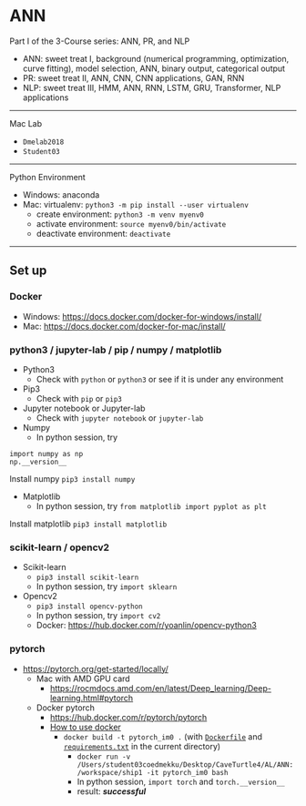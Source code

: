 # ANN

Part I of the 3-Course series: ANN, PR, and NLP
  * ANN: sweet treat I, background (numerical programming, optimization, curve fitting), model selection, ANN, binary output, categorical output
  * PR: sweet treat II, ANN, CNN, CNN applications, GAN, RNN
  * NLP: sweet treat III, HMM, ANN, RNN, LSTM, GRU, Transformer, NLP applications
  
---
Mac Lab
  * ```Dmelab2018```
  * ```Student03```

---

Python Environment
* Windows: anaconda
* Mac: virtualenv: ```python3 -m pip install --user virtualenv```
  * create environment: ```python3 -m venv myenv0```
  * activate environment: ```source myenv0/bin/activate```
  * deactivate environment: ```deactivate```

---
## Set up
### Docker
  * Windows: https://docs.docker.com/docker-for-windows/install/
  * Mac: https://docs.docker.com/docker-for-mac/install/

### python3 / jupyter-lab / pip / numpy / matplotlib
  * Python3
    * Check with ```python``` or ```python3``` or see if it is under any environment
  * Pip3
    * Check with ```pip``` or ```pip3```
  * Jupyter notebook or Jupyter-lab
    * Check with ```jupyter notebook``` or ```jupyter-lab```
  * Numpy
    * In python session, try
    
  ```
  import numpy as np
  np.__version__
  ```
  
  Install numpy
  ```pip3 install numpy``` 
 
  * Matplotlib
    * In python session, try ```from matplotlib import pyplot as plt```
  
  Install matplotlib
  ```pip3 install matplotlib```

### scikit-learn / opencv2
  * Scikit-learn
    * ```pip3 install scikit-learn```
    * In python session, try ```import sklearn```
  * Opencv2
    * ```pip3 install opencv-python```
    * In python session, try ```import cv2```
    * Docker: https://hub.docker.com/r/yoanlin/opencv-python3 

### pytorch
  
  * https://pytorch.org/get-started/locally/
    * Mac with AMD GPU card
      * https://rocmdocs.amd.com/en/latest/Deep_learning/Deep-learning.html#pytorch
    * Docker pytorch
      * https://hub.docker.com/r/pytorch/pytorch  
      * [How to use docker](https://github.com/tatpongkatanyukul/Learn/blob/main/docker/synopsis.md)
        * ```docker build -t pytorch_im0 .``` (with [```Dockerfile```](https://github.com/tatpongkatanyukul/ANN/blob/main/Dockerfile) and [```requirements.txt```](https://github.com/tatpongkatanyukul/ANN/blob/main/requirements.txt) in the current directory)
          * ```docker run -v /Users/student03coedmekku/Desktop/CaveTurtle4/AL/ANN:/workspace/ship1 -it pytorch_im0 bash```
          * In python session, ```import torch``` and ```torch.__version__```
          * result: ***successful***
      
